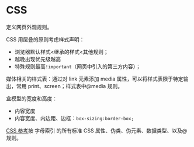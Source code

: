 # CSS

定义网页外观规则。

CSS 用层叠的原则考虑样式声明：

- 浏览器默认样式<继承的样式<其他规则；
- 越晚出现优先级越高
- 特殊规则最高`!important`（网页中引入的第三方内容）；

媒体相关的样式表：通过对 link 元素添加 media 属性，可以将样式表限于特定输出，常用 print、screen；样式表中@media 规则。

盒模型的宽度和高度：

- 内容宽度
- 内容宽度、内边距、边框：`box-sizing:border-box;`

[CSS 参考](https://developer.mozilla.org/zh-CN/docs/Web/CSS/Reference)按 字母索引 的所有标准 CSS 属性、伪类、伪元素、数据类型、以及@ 规则。
